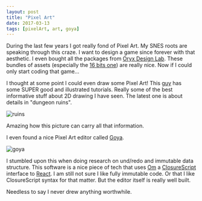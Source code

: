 ```yaml
---
layout: post
title: "Pixel Art"
date: 2017-03-13
tags: [pixelArt, art, goya]
---
```


During the last few years I got really fond of Pixel Art. My SNES roots are speaking through this craze. I want to design a game since forever with that aesthetic. I even bought all the packages from
[Oryx Design Lab](http://oryxdesignlab.com/). These bundles of assets (especially the [16 bits one](http://oryxdesignlab.com/products/16-bit-fantasy-tileset)) are really nice. Now if I could only start coding that game...

I thought at some point I could even draw some Pixel Art! This [guy](https://www.patreon.com/saint11) has some SUPER good and illustrated tutorials. Really some of the best informative stuff about 2D drawing I have seen. The latest one is about details in "dungeon ruins".

![ruins](https://cdn3.patreon.com/1/patreon.posts/16231270945013238020.gif?v=Su_kmCjNlCM2RZ8TVywesDm_avBIKaAv4W1Ls78wMRw%3D)

Amazing how this picture can carry all that information.

I even found a nice Pixel Art editor called [Goya](https://jackschaedler.github.io/goya/).

![goya](https://raw.githubusercontent.com/jackschaedler/goya/master/preview.png)

I stumbled upon this when doing research on und/redo and immutable data structure. This software is a nice piece of tech that uses [Om](https://github.com/omcljs/om) a [ClosureScript](https://github.com/clojure/clojurescript) interface to [React](https://facebook.github.io/react/). I am still not sure I like fully immutable code. Or that I like ClosureScript syntax for that matter. But the editor itself is really well built.

Needless to say I never drew anything worthwhile.